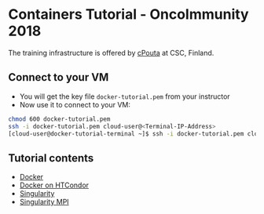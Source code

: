 
# Containers Tutorial - OncoImmunity 2018

The training infrastructure is offered by [cPouta](https://research.csc.fi/cpouta) at CSC, Finland.

Connect to your VM
--------------------
* You will get the key file ``docker-tutorial.pem`` from your instructor
* Now use it to connect to your VM:
```bash
chmod 600 docker-tutorial.pem 
ssh -i docker-tutorial.pem cloud-user@<Terminal-IP-Address>
[cloud-user@docker-tutorial-terminal ~]$ ssh -i docker-tutorial.pem cloud-user@container-tutorial[1-16]
```
Tutorial contents
------------------
* [Docker](https://github.com/abdulrahmanazab/docker-training-neic/blob/OncoImmunity-2018/docker.md)
* [Docker on HTCondor](https://github.com/abdulrahmanazab/docker-training-neic/blob/OncoImmunity-2018/docker-htcondor.md)
* [Singularity](https://github.com/abdulrahmanazab/docker-training-neic/blob/OncoImmunity-2018/singularity.md)
* [Singularity MPI](https://github.com/abdulrahmanazab/docker-training-neic/blob/OncoImmunity-2018/singularity-openmpi.md)
